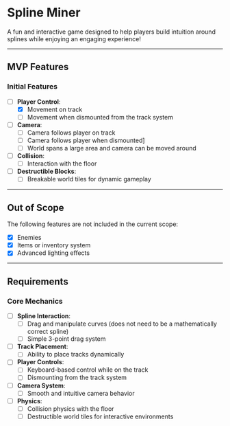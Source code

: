 # Spline Miner
A fun and interactive game designed to help players build intuition around splines while enjoying an engaging experience!

---

## MVP Features
### Initial Features
- [ ] **Player Control**:
  - [x] Movement on track
  - [ ] Movement when dismounted from the track system
- [ ] **Camera**:
  - [ ] Camera follows player on track
  - [ ] Camera follows player when dismounted]
  - [ ] World spans a large area and camera can be moved around
- [ ] **Collision**:
  - [ ] Interaction with the floor
- [ ] **Destructible Blocks**:
  - [ ] Breakable world tiles for dynamic gameplay

---

## Out of Scope
The following features are not included in the current scope:
- [x] Enemies
- [x] Items or inventory system
- [x] Advanced lighting effects

---

## Requirements
### Core Mechanics
- [ ] **Spline Interaction**:
  - [ ] Drag and manipulate curves (does not need to be a mathematically correct spline)
  - [ ] Simple 3-point drag system
- [ ] **Track Placement**:
  - [ ] Ability to place tracks dynamically
- [ ] **Player Controls**:
  - [ ] Keyboard-based control while on the track
  - [ ] Dismounting from the track system
- [ ] **Camera System**:
  - [ ] Smooth and intuitive camera behavior
- [ ] **Physics**:
  - [ ] Collision physics with the floor
  - [ ] Destructible world tiles for interactive environments
